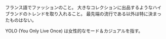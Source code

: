 フランス語でファッションのこと。
大きなコレクションに出品するようなハイブランドのトレンドを取り入れること。
最先端の流行である以外は特に決まったものはない。

YOLO (You Only Live Once) は女性的なモード＆カジュアルを指す。
